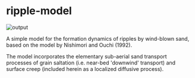 # ripple-model

![output](./imgs/ripples.png)

A simple model for the formation dynamics of ripples by wind-blown sand, based
on the model by Nishimori and Ouchi (1992). 

The model incorporates the elementary sub-aerial sand transport processes of
grain saltation (i.e. near-bed 'downwind' transport) and surface creep 
(included herein as a localized diffusive process). 
